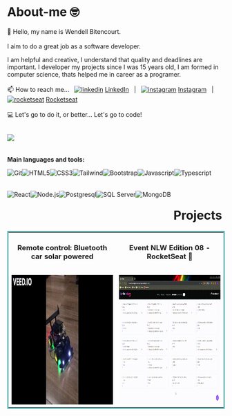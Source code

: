 # About-me 🤓

👋 Hello, my name is Wendell Bitencourt. 
<br/>
<br/>
I aim to do a great job as a software developer.

I am helpful and creative, I understand that quality and deadlines are important. I developer my projects since I was 15 years old, I am formed in computer science, thats helped me in career as a programer.
<br> 
<br/>
📫 How to reach me... &nbsp;
[![linkedin](https://user-images.githubusercontent.com/51727640/169602833-50664130-57c3-4491-842a-ac093fc0493e.svg)](https://www.linkedin.com/in/wendell-bitencourt/)
[LinkedIn](https://www.linkedin.com/in/wendell-bitencourt/) &nbsp; | &nbsp;
[![instagram](https://user-images.githubusercontent.com/51727640/169602835-f8578787-11b8-49ba-88ea-b5179e035cad.svg)](https://www.instagram.com/wbitencourt.dev/)
[Instagram](https://www.instagram.com/wbitencourt.dev/) &nbsp; | &nbsp;
[![rocketseat](https://user-images.githubusercontent.com/51727640/169602836-2b52f6d2-e9b3-46d4-a9e8-d32c7df1eb79.svg)](https://app.rocketseat.com.br/me/wendell-bitencourt)
[Rocketseat](https://app.rocketseat.com.br/me/wendell-bitencourt)
<br/>
<br/>
💻 Let's go to do it, or better... Let's go to code!
<br/>
<br/>
<div align="start">
    <img height="160em" src="https://github-readme-stats.vercel.app/api?username=wbitencourt&show_icons=true&include_all_commits=true&theme=radical"/>
    <!--<img height="160em" src="https://github-readme-stats.vercel.app/api/top-langs/?username=wbitencourt&layout=compact&langs_count=6)]  (https://github.com/wbitencourt/github-readme-statsCompact&theme=radical"/>!-->
</div>
<br/>

**Main languages and tools:**

<img title="Git" align="left" height="50" src="https://xesque.rocketseat.dev/platform/tech/git.svg">
<img title="HTML5" align="left" height="50" src="https://xesque.rocketseat.dev/platform/tech/html5.svg">
<img title="CSS3" align="left" height="50" src="https://xesque.rocketseat.dev/platform/tech/css3.svg">
<img title="Tailwind" align="left" height="50" src="https://xesque.rocketseat.dev/platform/tech/tailwind.svg">
<img title="Bootstrap" align="left" height="50" src="https://xesque.rocketseat.dev/platform/tech/bootstrap.svg">
<img title="Javascript" align="left" height="50" src="https://xesque.rocketseat.dev/platform/tech/javascript.svg">
<img title="Typescript" align="left" height="50" src="https://xesque.rocketseat.dev/platform/tech/typescript.svg">
<img title="React" align="left" height="50" src="https://xesque.rocketseat.dev/platform/tech/reactjs.svg">
<img title="Node.js" align="left" height="50" src="https://xesque.rocketseat.dev/platform/tech/node.svg">
<img title="Postgresql" align="left" height="50" src="https://xesque.rocketseat.dev/platform/tech/postgresql.svg">
<img title="SQL Server" align="left" height="50" src="https://xesque.rocketseat.dev/platform/tech/sql-server.svg">
<img title="MongoDB" align="left" height="50" src="https://xesque.rocketseat.dev/platform/tech/mongodb.svg">

<br/>
<br/>
<br/>
<h1 align="center">Projects</h1>

<table bordercolor="#66b2b2" align="center">
    <tr>
        <td width="50%" valign="top">           
            <h3 align="center">Remote control: Bluetooth car solar powered</h3>
            <br />            
            <img src="images/RemoteCar_bluetooth3.gif" height="300px" alt="Remote car bluetooth"/>
        </td>    
        <td width="50%" valign="top">           
            <h3 align="center">Event NLW Edition 08 - RocketSeat 🚀</h3>
            <br />           
            <img src="images/NLW08_Rocketseat.gif" height="300px" alt="Remote car bluetooth"/>
        </td>  
    </tr>
</table>

